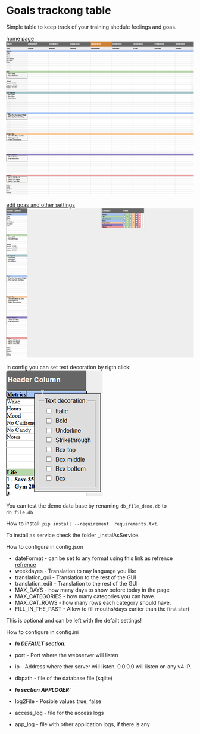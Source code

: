 # Goals trackong table
Simple table to keep track of your training shedule feelings and goas.

[home page](http://127.0.0.1:8888)
![home.png](/screenshots/home.png)

[edit goas and other settings](http://127.0.0.1:8888/edittable)
![config.png](/screenshots/config.png)

In config you can set text decoration by rigth click:
![text_decoration.png](/screenshots/text_decoration.png)

You can test the demo data base by renaming ``db_file_demo.db`` to ``db_file.db``


How to install:
 ``pip install --requirement  requirements.txt``.
 
 To install as service check the folder _instalAsService.
 
How to configure in config.json
- dateFormat - can be set to any format using this link as refrence [refrence](https://www.w3schools.com/python/python_datetime.asp#:~:text=A%20reference%20of%20all%20the%20legal%20format%20codes%3A)
- weekdayes - Translation to nay language you like
- translation_gui - Translation to the rest of the GUI
- translation_edit - Translation to the rest of the GUI
- MAX_DAYS - how many days to show before today in the page
- MAX_CATEGORIES - how many categories you can have.
- MAX_CAT_ROWS - how many rows each category should have.
- FILL_IN_THE_PAST - Allow to fill mouths/days earlier than the first start

This is optional and can be left with the defailt settings!

How to configure in config.ini  
- ***In DEFAULT section:***
- port - Port where the webserver will listen
- ip - Address where ther server will listen. 0.0.0.0 will listen on any v4 IP.
- dbpath - file of the database file (sqlite)

- ***In section APPLOGER:***
- log2File -  Posible values true, false
- access_log - file for the access logs
- app_log - file with other application logs, if there is any

